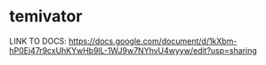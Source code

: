 # temivator

LINK TO DOCS:
https://docs.google.com/document/d/1kXbm-hP0Ej47r9cxUhKYwHb9lL-1WJ9w7NYhvU4wyyw/edit?usp=sharing
